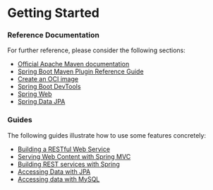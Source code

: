# Getting Started

### Reference Documentation
For further reference, please consider the following sections:

* [Official Apache Maven documentation](https://maven.apache.org/guides/index.html)
* [Spring Boot Maven Plugin Reference Guide](https://docs.spring.io/spring-boot/docs/3.0.6-SNAPSHOT/maven-plugin/reference/html/)
* [Create an OCI image](https://docs.spring.io/spring-boot/docs/3.0.6-SNAPSHOT/maven-plugin/reference/html/#build-image)
* [Spring Boot DevTools](https://docs.spring.io/spring-boot/docs/3.0.6-SNAPSHOT/reference/htmlsingle/#using.devtools)
* [Spring Web](https://docs.spring.io/spring-boot/docs/3.0.6-SNAPSHOT/reference/htmlsingle/#web)
* [Spring Data JPA](https://docs.spring.io/spring-boot/docs/3.0.6-SNAPSHOT/reference/htmlsingle/#data.sql.jpa-and-spring-data)

### Guides
The following guides illustrate how to use some features concretely:

* [Building a RESTful Web Service](https://spring.io/guides/gs/rest-service/)
* [Serving Web Content with Spring MVC](https://spring.io/guides/gs/serving-web-content/)
* [Building REST services with Spring](https://spring.io/guides/tutorials/rest/)
* [Accessing Data with JPA](https://spring.io/guides/gs/accessing-data-jpa/)
* [Accessing data with MySQL](https://spring.io/guides/gs/accessing-data-mysql/)

